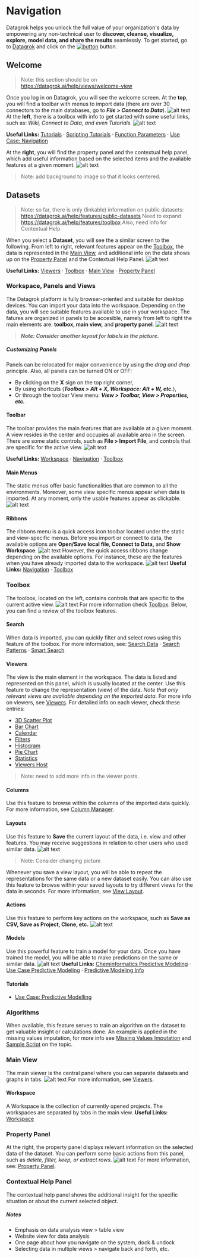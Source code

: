 # Navigation
 Datagrok helps you unlock the full value of your organization's data by empowering any non-technical user to **discover, cleanse, visualize, explore, model data, and share the results** seamlessly. To get started, go to [Datagrok](https://datagrok.ai/) and click on the [![button](https://cesarlpb.github.io/images/button33.JPG "Launch")](https://public.datagrok.ai/?) button.
## Welcome
> Note: this section should be on https://datagrok.ai/help/views/welcome-view

Once you log in on Datagrok, you will see the welcome screen. At the **top**, you will find a toolbar with menus to import data (there are over 30 connectors to the main databases, go to _**File > Connect to Data**_). 
![alt text](https://cesarlpb.github.io/GIFs/welcome.gif "Datagrok Welcome Page Menus")
At the **left**, there is a toolbox with info to get started with some useful links, such as: _Wiki, Connect to Data, and even Tutorials_.
![alt text](https://cesarlpb.github.io/images/welcome_start.JPG "Datagrok Welcome Page")

**Useful Links:** [Tutorials](https://datagrok.ai/help/tutorials/tutorials) · [Scripting Tutorials](https://datagrok.ai/help/tutorials/scripting) · [Function Parameters](https://datagrok.ai/help/tutorials/func-params-enhancement) · [Use Case: Navigation](https://datagrok.ai/help/tutorials/platform-navigation)

At the **right**, you will find the property panel and the contextual help panel, which add useful information based on the selected items and the available features at a given moment.
![alt text](https://cesarlpb.github.io/images/welcome_property_panel.JPG "Property Panel and Contextual Help Panel")
> Note: add background to image so that it looks centered.
## Datasets
> Note: so far, there is only (linkable) information on public datasets: https://datagrok.ai/help/features/public-datasets
Need to expand https://datagrok.ai/help/features/toolbox
Also, need info for Contextual Help

When you select a **Dataset**, you will see the a similar screen to the following. From left to right, relevant features appear on the [Toolbox](https://datagrok.ai/help/features/toolbox), the data is represented in the [Main View](https://datagrok.ai/help/entities/view-layout), and additional info on the data shows up on the [Property Panel](https://datagrok.ai/help/features/property-panel) and the Contextual Help Panel.
![alt text](https://cesarlpb.github.io/images/dataset.JPG "Datagrok Welcome Page")

**Useful Links:** [Viewers](https://datagrok.ai/help/viewers/viewers) · [Toolbox](https://datagrok.ai/help/features/toolbox) · [Main View](https://datagrok.ai/help/entities/view-layout) · [Property Panel](https://datagrok.ai/help/features/property-panel)

### Workspace, Panels and Views

The Datagrok platform is fully browser-oriented and suitable for desktop devices. You can import your data into the workspace. Depending on the data, you will see suitable features available to use in your workspace. The fatures are organized in panels to be accesible, namely from left to right the main elements are: **toolbox, main view,** and **property panel**.
![alt text](https://cesarlpb.github.io/images/sections2.png "Sections")
> **_Note: Consider another layout for labels in the picture._**
##### Customizing Panels
Panels can be relocated for major convenience by using the _drag and drop_ principle. Also, all panels can be turned ON or OFF: 
* By clicking on the **X** sign on the top right corner, 
* By using shortcuts (**_Toolbox > Alt + X, Workspace: Alt + W, etc._**), 
* Or through the toolbar View menu: **_View > Toolbar, View > Properties, etc._**

#### Toolbar
The toolbar provides the main features that are available at a given moment. A view resides in the center and occupies all available area in the screen. There are some static controls, such as **File > Import File**, and controls that are specific for the active view.
![alt text](https://cesarlpb.github.io/images/toolbar.JPG "Toolbar")

**Useful Links:** [Workspace](https://datagrok.ai/help/features/workspace) · [Navigation](https://datagrok.ai/help/features/navigation) · [Toolbox](https://datagrok.ai/help/features/toolbox)
#### Main Menus
The static menus offer basic functionalities that are common to all the environments. Moreover, some view specific menus appear when data is imported. At any moment, only the usable features appear as clickable.
![alt text](https://cesarlpb.github.io/images/main_toolbar.JPG "Main Menus")
#### Ribbons
The ribbons menu is a quick access icon toolbar located under the static and view-specific menus. Before you import or connect to data, the available options are **Open/Save local file, Connect to Data,** and **Show Workspace**.
![alt text](https://cesarlpb.github.io/GIFs/ribbons.gif "Ribbons Menu")
However, the quick access ribbons change depending on the available options. For instance, these are the features when you have already imported data to the workspace.
![alt text](https://cesarlpb.github.io/images/icon_menu.JPG "Ribbon Toolbar")
**Useful Links:** [Navigation](https://datagrok.ai/help/features/navigation) · [Toolbox](https://datagrok.ai/help/features/toolbox)

### Toolbox
The toolbox, located on the left, contains controls that are specific to the current active view.
![alt text](https://cesarlpb.github.io/images/toolbox.png "Toolbox")
For more information check [Toolbox](https://datagrok.ai/help/features/toolbox). Below, you can find a review of the toolbox features.
#### Search
When data is imported, you can quickly filter and select rows using this feature of the toolbox. 
For more information, see: [Search Data](https://datagrok.ai/help/features/data-search) · [Search Patterns](https://datagrok.ai/help/features/data-search-patterns) · [Smart Search](https://datagrok.ai/help/features/data-search-patterns)
#### Viewers 
The view is the main element in the workspace. The data is listed and represented on this panel, which is usually located at the center. Use this feature to change the representation (view) of the data. _Note that only relevant views are available depending on the imported data._
For more info on viewers, see [Viewers](https://datagrok.ai/help/viewers/viewers). For detailed info on each viewer, check these entries:
*   [3D Scatter Plot](https://datagrok.ai/help/viewers/3d-scatter-plot)
*   [Bar Chart](https://datagrok.ai/help/viewers/bar-chart)
*   [Calendar](https://datagrok.ai/help/viewers/calendar)
*   [Filters](https://datagrok.ai/help/viewers/filters)
*   [Histogram](https://datagrok.ai/help/viewers/histogram)
*   [Pie Chart](https://datagrok.ai/help/viewers/pie-chart)
*   [Statistics](https://datagrok.ai/help/viewers/statistics)
*   [Viewers Host](https://datagrok.ai/help/viewers/viewer-host)
> Note: need to add more info in the viewer posts.
#### Columns
Use this feature to browse within the columns of the imported data quickly. For more information, see [Column Manager](https://datagrok.ai/help/features/column-manager).
#### Layouts 
Use this feature to **Save** the current layout of the data, i.e. view and other features. You may receive suggestions in relation to other users who used similar data. 
![alt text](https://cesarlpb.github.io/images/layouts.JPG "Layouts")
> Note: Consider changing picture

Whenever you save a view layout, you will be able to repeat the representations for the same data or a new dataset easily. You can also use this feature to browse within your saved layouts to try different views for the data in seconds. For more information, see [View Layout](https://datagrok.ai/help/entities/view-layout).
#### Actions
Use this feature to perform key actions on the workspace, such as **Save as CSV, Save as Project, Clone, etc.** 
![alt text](https://cesarlpb.github.io/images/actions.JPG "Layouts")
#### Models 
Use this powerful feature to train a model for your data. Once you have trained the model, you will be able to make predictions on the same or similar data. 
![alt text](https://cesarlpb.github.io/images/models.JPG "Models")
**Useful Links:** [Cheminformatics Predictive Modeling](https://datagrok.ai/help/domains/chem/chem-predictive-modeling) · [Use Case Predictive Modeling](https://datagrok.ai/help/tutorials/predictive-modeling) · [Predictive Modeling Info](https://datagrok.ai/help/plugins/predictive-modeling-info)
#### Tutorials
* [Use Case: Predictive Modelling](https://datagrok.ai/help/tutorials/predictive-modeling)
### Algorithms
When available, this feature serves to train an algorithm on the dataset to get valuable insight or calculations done. An example is applied in the missing values imputation, for more info see [Missing Values Imputation](https://datagrok.ai/help/dialogs/missing-values-imputation) and [Sample Script](https://public.datagrok.ai/js/samples/domains/data-science/missing-values-imputation) on the topic.

### Main View
The main viewer is the central panel where you can separate datasets and graphs in tabs.
![alt text](https://cesarlpb.github.io/images/main_view.JPG "Main View")
For more information, see [Viewers](https://datagrok.ai/help/viewers/viewers).
#### Workspace
A Workspace is the collection of currently opened projects. The workspaces are separated by tabs in the main view. **Useful Links:** [Workspace](https://datagrok.ai/help/features/workspace)
### Property Panel
At the right, the property panel displays relevant information on the selected data of the dataset. You can perform some basic actions from this panel, such as _delete, filter, keep, or extract rows_.
![alt text](https://cesarlpb.github.io/images/property_panel.JPG "Property Panel")
For more information, see: [Property Panel](https://datagrok.ai/help/features/property-panel).
### Contextual Help Panel
The contextual help panel shows the additional insight for the specific situation or about the current selected object. 
##### Notes
* Emphasis on data analysis view > table view
* Website view for data analysis 
* One page about how you navigate on the system, dock &  undock
* Selecting data in multiple views > navigate back and forth, etc.